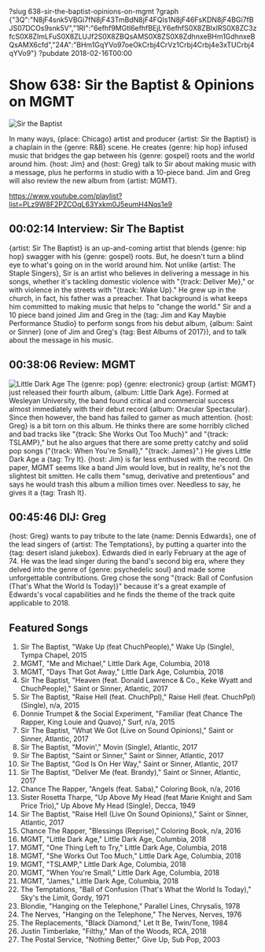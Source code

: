 ?slug 638-sir-the-baptist-opinions-on-mgmt
?graph {"3Q":"N8jF4snk5VBGi7fN8jF43TmBdN8jF4FQIs1N8jF46FsKDN8jF4BGi7fBJS07DCOs9snk5V","1RI":"6efhf9MGtl6efhfBEjLY6efhfS0X8ZBIxIRS0X8ZC3zfcS0X8ZImLFuS0X8ZLUJf2S0X8ZBQsAMS0X8ZS0X8ZdhnxeBHm1GdhnxeBQsAMX6cfd","24A":"BHm1GqYVo97oeOkCrbj4CrVz1Crbj4Crbj4e3xTUCrbj4qYVo9"}
?pubdate 2018-02-16T00:00

# Show 638: Sir the Baptist & Opinions on MGMT 
![Sir the Baptist](https://static.soundopinions.org/images/2018/sir_the.jpg)

In many ways, {place: Chicago} artist and producer {artist: Sir the Baptist} is a chaplain in the {genre: R&B} scene. He creates {genre: hip hop} infused music that bridges the gap between his {genre: gospel} roots and the world around him. {host: Jim} and {host: Greg} talk to Sir about making music with a message, plus he performs in studio with a 10-piece band. Jim and Greg will also review the new album from {artist: MGMT}.

https://www.youtube.com/playlist?list=PLz9W8F2PZCOqL63Yxkm0J5eumH4Nqs1e9

## 00:02:14 Interview: Sir The Baptist
{artist: Sir The Baptist} is an up-and-coming artist that blends {genre: hip hop} swagger with his {genre: gospel} roots. But, he doesn't turn a blind eye to what's going on in the world around him. Not unlike {artist: The Staple Singers}, Sir is an artist who believes in delivering a message in his songs, whether it's tackling domestic violence with "{track: Deliver Me}," or with violence in the streets with "{track: Wake Up}." He grew up in the church, in fact, his father was a preacher. That background is what keeps him committed to making music that helps to "change the world."  Sir and a 10 piece band joined Jim and Greg in the {tag: Jim and Kay Maybie Performance Studio} to perform songs from his debut album, {album: Saint or Sinner} (one of Jim and Greg's {tag: Best Albums of 2017}), and to talk about the message in his music.

## 00:38:06 Review: MGMT
![Little Dark Age](https://static.soundopinions.org/assets/638/1RI0.jpg)
The {genre: pop} {genre: electronic} group {artist: MGMT} just released their fourth album, {album: Little Dark Age}. Formed at Wesleyan University, the band found critical and commercial success almost immediately with their debut record {album: Oracular Spectacular}. Since then however, the band has failed to garner as much attention. {host: Greg} is a bit torn on this album. He thinks there are some horribly cliched and bad tracks like "{track: She Works Out Too Much}" and "{track: TSLAMP}," but he also argues that there are some pretty catchy and solid pop songs ("{track: When You're Small}," "{track: James}".) He gives Little Dark Age a {tag: Try It}. {host: Jim} is far less enthused with the record. On paper, MGMT seems like a band Jim would love, but in reality, he's not the slightest bit smitten. He calls them "smug, derivative and pretentious" and says he would trash this album a million times over. Needless to say, he gives it a {tag: Trash It}.


## 00:45:46 DIJ: Greg
{host: Greg} wants to pay tribute to the late {name: Dennis Edwards}, one of the lead singers of {artist: The Temptations}, by putting a quarter into the {tag: desert island jukebox}. Edwards died in early February at the age of 74. He was the lead singer during the band's second big era, where they delved into the genre of {genre: psychedelic soul} and made some unforgettable contributions. Greg chose the song "{track: Ball of Confusion (That's What the World Is Today)}" because it's a great example of Edwards's vocal capabilities and he finds the theme of the track quite applicable to 2018.


## Featured Songs
1. Sir The Baptist, "Wake Up (feat ChuchPeople)," Wake Up (Single), Tympa Chapel, 2015
1. MGMT, "Me and Michael," Little Dark Age, Columbia, 2018
1. MGMT, "Days That Got Away," Little Dark Age, Columbia, 2018
1. Sir The Baptist, "Heaven (feat. Donald Lawrence & Co., Keke Wyatt and ChuchPeople)," Saint or Sinner, Atlantic, 2017
1. Sir The Baptist, "Raise Hell (feat. ChuchPpl)," Raise Hell (feat. ChuchPpl) (Single), n/a, 2015
1. Donnie Trumpet & the Social Experiment, "Familiar (feat Chance The Rapper, King Louie and Quavo)," Surf, n/a, 2015
1. Sir The Baptist, "What We Got (Live on Sound Opinions)," Saint or Sinner, Atlantic, 2017
1. Sir The Baptist, "Movin'," Movin (Single), Atlantic, 2017
1. Sir The Baptist, "Saint or Sinner," Saint or Sinner, Atlantic, 2017
1. Sir The Baptist, "God Is On Her Way," Saint or Sinner, Atlantic, 2017
1. Sir The Baptist, "Deliver Me (feat. Brandy)," Saint or Sinner, Atlantic, 2017
1. Chance The Rapper, "Angels (feat. Saba)," Coloring Book, n/a, 2016
1. Sister Rosetta Tharpe, "Up Above My Head (feat Marie Knight and Sam Price Trio)," Up Above My Head (Single), Decca, 1949
1. Sir The Baptist, "Raise Hell (Live On Sound Opinions)," Saint or Sinner, Atlantic, 2017
1. Chance The Rapper, "Blessings (Reprise)," Coloring Book, n/a, 2016
1. MGMT, "Little Dark Age," Little Dark Age, Columbia, 2018
1. MGMT, "One Thing Left to Try," Little Dark Age, Columbia, 2018
1. MGMT, "She Works Out Too Much," Little Dark Age, Columbia, 2018
1. MGMT, "TSLAMP," Little Dark Age, Columbia, 2018
1. MGMT, "When You're Small," Little Dark Age, Columbia, 2018
1. MGMT, "James," Little Dark Age, Columbia, 2018
1. The Temptations, "Ball of Confusion (That's What the World Is Today)," Sky's the Limit, Gordy, 1971
1. Blondie, "Hanging on the Telephone," Parallel Lines, Chrysalis, 1978
1. The Nerves, "Hanging on the Telephone," The Nerves, Nerves, 1976
1. The Replacements, "Black Diamond," Let It Be, Twin/Tone, 1984
1. Justin Timberlake, "Filthy," Man of the Woods, RCA, 2018
1. The Postal Service, "Nothing Better," Give Up, Sub Pop, 2003

